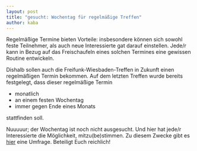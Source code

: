 ```yaml
---
layout: post
title: "gesucht: Wochentag für regelmäßige Treffen"
author: kaba
---
```


Regelmäßige Termine bieten Vorteile: insbesondere können sich sowohl feste Teilnehmer, als auch neue Interessierte gat darauf einstellen. Jede/r kann in Bezug auf das Freischaufeln eines solchen Termines eine gewissen Routine entwickeln.

Dishalb sollen auch die Freifunk-Wiesbaden-Treffen in Zukunft einen regelmäßigen Termin bekommen. Auf dem letzten Treffen wurde bereits festgelegt, dass dieser regelmäßige Termin

*   monatlich
*   an einem festen Wochentag
*   immer gegen Ende eines Monats

stattfinden soll.

Nuuuuur; der Wochentag ist noch nicht ausgesucht. Und hier hat jede/r Interessierte die Möglichkeit, mitzu(be)stimmen. Zu diesem Zwecke gibt es [hier](http://pirat.ly/selector/8513upwc#/item "Wochentagsumfrage") eine Umfrage. Beteiligt Euch reichlich!
